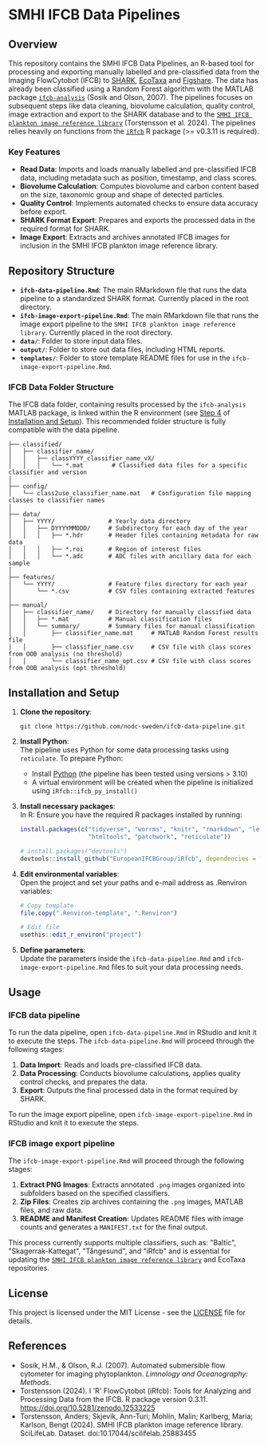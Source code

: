 # SMHI IFCB Data Pipelines

## Overview

This repository contains the SMHI IFCB Data Pipelines, an R-based tool for processing and exporting manually labelled and pre-classified data from the Imaging FlowCytobot (IFCB) to [SHARK](https://sharkweb.smhi.se/), [EcoTaxa](https://ecotaxa.obs-vlfr.fr/) and [Figshare](https://figshare.scilifelab.se/). The data has already been classified using a Random Forest algorithm with the MATLAB package [`ifcb-analysis`](https://github.com/hsosik/ifcb-analysis) (Sosik and Olson, 2007). The pipelines focuses on subsequent steps like data cleaning, biovolume calculation, quality control, image extraction and export to the SHARK database and to the [`SMHI IFCB plankton image reference library`](https://doi.org/10.17044/scilifelab.25883455) (Torstensson et al. 2024). The pipelines relies heavily on functions from the [`iRfcb`](https://github.com/EuropeanIFCBGroup/iRfcb) R package (>= v0.3.11 is required).

### Key Features
- **Read Data**: Imports and loads manually labelled and pre-classified IFCB data, including metadata such as position, timestamp, and class scores.
- **Biovolume Calculation**: Computes biovolume and carbon content based on the size, taxonomic group and shape of detected particles.
- **Quality Control**: Implements automated checks to ensure data accuracy before export.
- **SHARK Format Export**: Prepares and exports the processed data in the required format for SHARK.
- **Image Export**: Extracts and archives annotated IFCB images for inclusion in the SMHI IFCB plankton image reference library.

## Repository Structure
- **`ifcb-data-pipeline.Rmd`**: The main RMarkdown file that runs the data pipeline to a standardized SHARK format. Currently placed in the root directory.
- **`ifcb-image-export-pipeline.Rmd`**: The main RMarkdown file that runs the image export pipeline to the `SMHI IFCB plankton image reference library`. Currently placed in the root directory.
- **`data/`**: Folder to store input data files.
- **`output/`**: Folder to store out data files, including HTML reports.
- **`templates/`**: Folder to store template README files for use in the `ifcb-image-export-pipeline.Rmd`.

### IFCB Data Folder Structure
The IFCB data folder, containing results processed by the `ifcb-analysis` MATLAB package, is linked within the R environment (see [Step 4](#step-4) of [Installation and Setup](#installation-and-setup)). This recommended folder structure is fully compatible with the data pipeline.

```
├── classified/
│   ├── classifier_name/
│   │   ├── classYYYY_classifier_name_vX/
│   │   │   └── *.mat        # Classified data files for a specific classifier and version
│
├── config/
│   └── class2use_classifier_name.mat   # Configuration file mapping classes to classifier names
│
├── data/
│   ├── YYYY/               # Yearly data directory
│   │   ├── DYYYYMMDDD/     # Subdirectory for each day of the year
│   │   │   ├── *.hdr       # Header files containing metadata for raw data
│   │   │   ├── *.roi       # Region of interest files
│   │   │   └── *.adc       # ADC files with ancillary data for each sample
│
├── features/
│   └── YYYY/               # Feature files directory for each year
│       └── *.csv           # CSV files containing extracted features
│
├── manual/
│   ├── classifier_name/    # Directory for manually classified data
│   │   ├── *.mat           # Manual classification files
│   │   └── summary/        # Summary files for manual classification
│   │       ├── classifier_name.mat     # MATLAB Random Forest results file
│   │       ├── classifier_name.csv     # CSV file with class scores from OOB analysis (no threshold)
│   │       └── classifier_name_opt.csv # CSV file with class scores from OOB analysis (opt threshold)
```

## Installation and Setup

1. **Clone the repository**:  
   ```
   git clone https://github.com/nodc-sweden/ifcb-data-pipeline.git
   ```

2. **Install Python**:  
   The pipeline uses Python for some data processing tasks using `reticulate`. To prepare Python:
   - Install [Python](https://www.python.org/downloads/) (the pipeline has been tested using versions > 3.10)
   - A virtual environment will be created when the pipeline is initialized using `iRfcb::ifcb_py_install()`

3. **Install necessary packages**:  
   In R: Ensure you have the required R packages installed by running:
   ```r
   install.packages(c("tidyverse", "worrms", "knitr", "rmarkdown", "leaflet", 
                      "htmltools", "patchwork", "reticulate"))
   
   # install.packages("devtools")
   devtools::install_github("EuropeanIFCBGroup/iRfcb", dependencies = TRUE)
   ```
   
4. <a name="step-4"></a> **Edit environmental variables**:  
   Open the project and set your paths and e-mail address as .Renviron variables:
   ```r
   # Copy template
   file.copy(".Renviron-template", ".Renviron")
   
   # Edit file
   usethis::edit_r_environ("project")
   ```

5. **Define parameters**:  
   Update the parameters inside the `ifcb-data-pipeline.Rmd` and `ifcb-image-export-pipeline.Rmd` files to suit your data processing needs.

## Usage

### IFCB data pipeline

To run the data pipeline, open `ifcb-data-pipeline.Rmd` in RStudio and knit it to execute the steps. The `ifcb-data-pipeline.Rmd` will proceed through the following stages:

1. **Data Import**: Reads and loads pre-classified IFCB data.
2. **Data Processing**: Conducts biovolume calculations, applies quality control checks, and prepares the data.
3. **Export**: Outputs the final processed data in the format required by SHARK.

To run the image export pipeline, open `ifcb-image-export-pipeline.Rmd` in RStudio and knit it to execute the steps.

### IFCB image export pipeline

The `ifcb-image-export-pipeline.Rmd` will proceed through the following stages:

1. **Extract PNG Images**: Extracts annotated `.png` images organized into subfolders based on the specified classifiers.
2. **Zip Files**: Creates zip archives containing the `.png` images, MATLAB files, and raw data.
3. **README and Manifest Creation**: Updates README files with image counts and generates a `MANIFEST.txt` for the final output.

This process currently supports multiple classifiers, such as: "Baltic", "Skagerrak-Kattegat", "Tångesund", and "iRfcb" and is essential for updating the [`SMHI IFCB plankton image reference library`](https://doi.org/10.17044/scilifelab.25883455) and EcoTaxa repositories.

## License

This project is licensed under the MIT License - see the [LICENSE](LICENSE) file for details.

## References
- Sosik, H.M., & Olson, R.J. (2007). Automated submersible flow cytometer for imaging phytoplankton. *Limnology and Oceanography: Methods*.
- Torstensson (2024). I 'R' FlowCytobot (iRfcb): Tools for Analyzing and Processing Data from the IFCB. R package version 0.3.11. https://doi.org/10.5281/zenodo.12533225
- Torstensson, Anders; Skjevik, Ann-Turi; Mohlin, Malin; Karlberg, Maria; Karlson, Bengt (2024). SMHI IFCB plankton image reference library. SciLifeLab. Dataset. doi:10.17044/scilifelab.25883455
